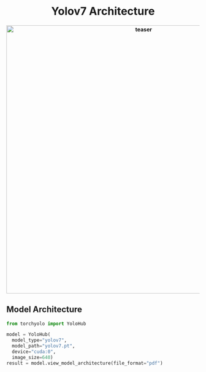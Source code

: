 <div align="center">
<h1>
  Yolov7 Architecture
</h1>
<h4>
    <img width="700" alt="teaser" src="https://github.com/kadirnar/torchyolo/blob/torchview/docs/yolov7/yolov7_tiny.gif">
</h4>
</div>

## Model Architecture
```python
from torchyolo import YoloHub

model = YoloHub(
  model_type="yolov7", 
  model_path="yolov7.pt", 
  device="cuda:0", 
  image_size=640)
result = model.view_model_architecture(file_format="pdf")
